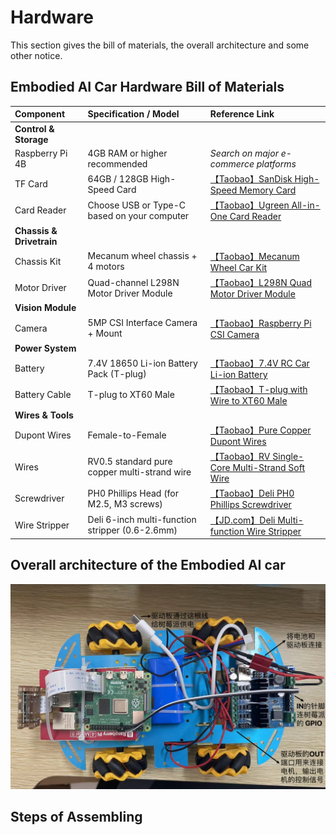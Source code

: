# Hardware

This section gives the bill of materials, the overall architecture and some other notice.

## Embodied AI Car Hardware Bill of Materials

| Component | Specification / Model | Reference Link |
| :--- | :--- | :--- |
| **Control & Storage** | | |
| Raspberry Pi 4B | 4GB RAM or higher recommended | *Search on major e-commerce platforms* |
| TF Card | 64GB / 128GB High-Speed Card | [【Taobao】SanDisk High-Speed Memory Card](https://e.tb.cn/h.TvMEv9kHf2NeplL?tk=WSp5elhV5Sn) |
| Card Reader | Choose USB or Type-C based on your computer | [【Taobao】Ugreen All-in-One Card Reader](https://e.tb.cn/h.Tvt9k27nXGzZvIq?tk=PAJfelhUVEu) |
| **Chassis & Drivetrain** | | |
| Chassis Kit | Mecanum wheel chassis + 4 motors | [【Taobao】Mecanum Wheel Car Kit](https://e.tb.cn/h.TvMl7ODcXvR3gBa?tk=g2lKel6ximg) |
| Motor Driver | Quad-channel L298N Motor Driver Module | [【Taobao】L298N Quad Motor Driver Module](https://e.tb.cn/h.TvtWvqZbhsTVhOM?tk=Qlqbel6xlOS) |
| **Vision Module** | | |
| Camera | 5MP CSI Interface Camera + Mount | [【Taobao】Raspberry Pi CSI Camera](https://e.tb.cn/h.TEZ0tPxNHYR8bVS?tk=oL31el6BNC9) |
| **Power System** | | |
| Battery | 7.4V 18650 Li-ion Battery Pack (T-plug) | [【Taobao】7.4V RC Car Li-ion Battery](https://e.tb.cn/h.Tvt4ea8vvDTi8sU?tk=55hzel6z98T) |
| Battery Cable | T-plug to XT60 Male | [【Taobao】T-plug with Wire to XT60 Male](https://e.tb.cn/h.TEZaZCaTaPhIdCF?tk=GEQMel6BqGm) |
| **Wires & Tools** | | |
| Dupont Wires | Female-to-Female | [【Taobao】Pure Copper Dupont Wires](https://e.tb.cn/h.TEazvARy4dVynFs?tk=PC20el6xsSu) |
| Wires | RV0.5 standard pure copper multi-strand wire | [【Taobao】RV Single-Core Multi-Strand Soft Wire](https://e.tb.cn/h.TvMkqBU1v2bIL8R?tk=urmZel6v86n) |
| Screwdriver | PH0 Phillips Head (for M2.5, M3 screws) | [【Taobao】Deli PH0 Phillips Screwdriver](https://e.tb.cn/h.TvPxrsTTwQoVKTu?tk=fmCQel6NVPN) |
| Wire Stripper | Deli 6-inch multi-function stripper (0.6-2.6mm) | [【JD.com】Deli Multi-function Wire Stripper](https://3.cn/2dkT0I-5) |

## Overall architecture of the Embodied AI car
![Overall Architecture](images/overall_arch_of_car.png)

## Steps of Assembling

